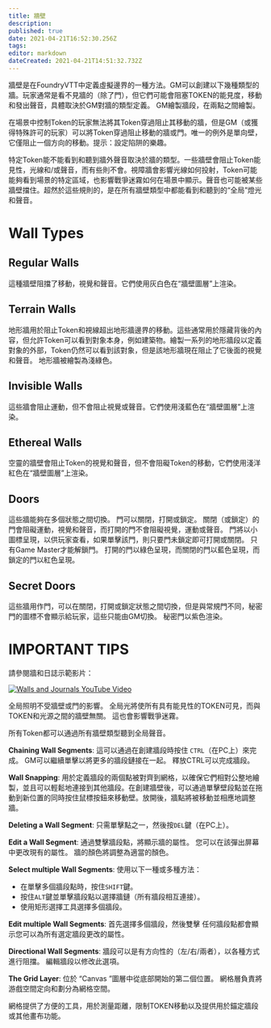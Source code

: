 ```yaml
---
title: 牆壁
description: 
published: true
date: 2021-04-21T16:52:30.256Z
tags: 
editor: markdown
dateCreated: 2021-04-21T14:51:32.732Z
---
```


牆壁是在FoundryVTT中定義虛擬邊界的一種方法。GM可以創建以下幾種類型的牆。玩家通常是看不見牆的（除了門），但它們可能會阻塞TOKEN的能見度，移動和發出聲音，具體取決於GM對牆的類型定義。 GM繪製牆段，在兩點之間繪製。

在場景中控制Token的玩家無法將其Token穿過阻止其移動的牆，但是GM（或獲得特殊許可的玩家）可以將Token穿過阻止移動的牆或門。唯一的例外是單向壁，它僅阻止一個方向的移動。提示：設定陷阱的樂趣。

特定Token能不能看到和聽到牆外聲音取決於牆的類型。一些牆壁會阻止Token能見性，光線和/或聲音，而有些則不會。視障牆會影響光線如何投射，Token可能能夠看到場景的特定區域，也影響戰爭迷霧如何在場景中顯示。聲音也可能被某些牆壁擋住。超然於這些規則的，是在所有牆壁類型中都能看到和聽到的“全局”燈光和聲音。

# Wall Types

## Regular Walls
這種牆壁阻擋了移動，視覺和聲音。它們使用灰白色在“牆壁圖層”上渲染。

## Terrain Walls
地形牆用於阻止Token和視線超出地形牆邊界的移動。這些通常用於隱藏背後的內容，但允許Token可以看到對象本身，例如建築物。繪製一系列的地形牆段以定義對象的外部，Token仍然可以看到該對象，但是該地形牆現在阻止了它後面的視覺和聲音。 地形牆被繪製為淺綠色。

## Invisible Walls
這些牆會阻止運動，但不會阻止視覺或聲音。它們使用淺藍色在“牆壁圖層”上渲染。

## Ethereal Walls
空靈的牆壁會阻止Token的視覺和聲音，但不會阻礙Token的移動，它們使用淺洋紅色在“牆壁圖層”上渲染。

## Doors
這些牆能夠在多個狀態之間切換。 門可以關閉，打開或鎖定。 關閉（或鎖定）的門會阻礙運動，視覺和聲音，而打開的門不會阻礙視覺，運動或聲音。 門將以小圖標呈現，以供玩家查看，如果單擊該門，則只要門未鎖定即可打開或關閉。 只有Game Master才能解鎖門。 打開的門以綠色呈現，而關閉的門以藍色呈現，而鎖定的門以紅色呈現。

## Secret Doors
這些牆用作門，可以在關閉，打開或鎖定狀態之間切換，但是與常規門不同，秘密門的圖標不會顯示給玩家，這些只能由GM切換。 秘密門以紫色渲染。

# IMPORTANT TIPS
請參閱牆和日誌示範影片：

[![Walls and Journals YouTube Video](http://img.youtube.com/vi/zLTArUhSssU/0.jpg)](http://www.youtube.com/watch?v=zLTArUhSssU)

全局照明不受牆壁或門的影響。 全局光將使所有具有能見性的TOKEN可見，而與TOKEN和光源之間的牆壁無關。 這也會影響戰爭迷霧。

所有Token都可以通過所有牆壁類型聽到全局聲音。

**Chaining Wall Segments**: 這可以通過在創建牆段時按住 `CTRL`（在PC上）來完成。 GM可以繼續單擊以將更多的牆段鏈接在一起。 釋放CTRL可以完成牆段。

**Wall Snapping**: 用於定義牆段的兩個點被對齊到網格，以確保它們相對公整地繪製，並且可以輕鬆地連接到其他牆段。在創建牆壁後，可以通過單擊壁段點並在拖動到新位置的同時按住鼠標按鈕來移動壁。放開後，牆點將被移動並相應地調整牆。

**Deleting a Wall Segment**: 只需單擊點之一，然後按`DEL`鍵（在PC上）。

**Edit a Wall Segment**: 通過雙擊牆段點，將顯示牆的屬性。 您可以在該彈出屏幕中更改現有的屬性。 牆的顏色將調整為適當的顏色。

**Select multiple Wall Segments**: 使用以下一種或多種方法：
* 在單擊多個牆段點時，按住`SHIFT`鍵。
* 按住`ALT`鍵並單擊牆段點以選擇牆鏈（所有牆段相互連接）。
* 使用矩形選擇工具選擇多個牆段。

**Edit multiple Wall Segments**: 首先選擇多個牆段，然後雙擊
任何牆段點都會顯示您可以為所有選定牆段更改的屬性。

**Directional Wall Segments**: 牆段可以是有方向性的（左/右/兩者），以各種方式進行阻擋。 編輯牆段以修改此選項。

**The Grid Layer**: 位於 “Canvas ”圖層中從底部開始的第二個位置。 網格層負責將游戲空間定向和劃分為網格空間。

網格提供了方便的工具，用於測量距離，限制TOKEN移動以及提供用於錨定牆段或其他畫布功能。
